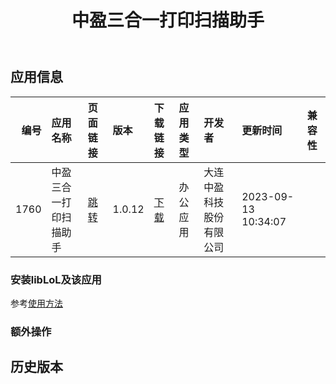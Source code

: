 ﻿---
id: 1760
title: 中盈三合一打印扫描助手
toc: true
weight: 1760
---

## 应用信息 
|   编号 | 应用名称        | 页面链接                                        | 版本     | 下载链接                                                                     | 应用类型   | 开发者          | 更新时间                | 兼容性   |
|-----:|:------------|:--------------------------------------------|:-------|:-------------------------------------------------------------------------|:-------|:-------------|:--------------------|:------|
| 1760 | 中盈三合一打印扫描助手 | [跳转](http://app.loongapps.cn/#/detail/1760) | 1.0.12 | [下载](http://113.24.212.22:8090/upload/file/smartscanner-loongarch64.deb) | 办公应用   | 大连中盈科技股份有限公司 | 2023-09-13 10:34:07 |       |
### 安装libLoL及该应用 
参考[使用方法](/docs/usage) 
### 额外操作 


## 历史版本 
 